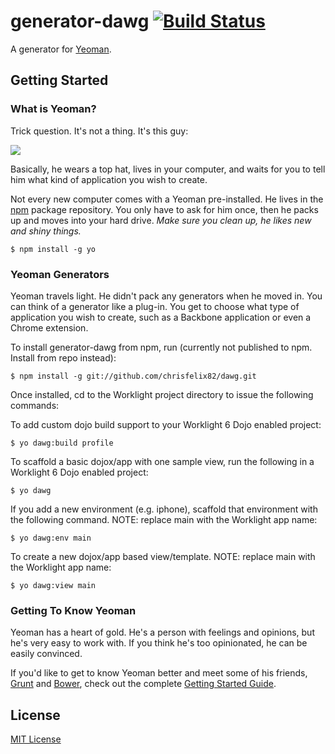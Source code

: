 # generator-dawg [![Build Status](https://secure.travis-ci.org/chrisfelix82/generator-dawg.png?branch=master)](https://travis-ci.org/chrisfelix82/generator-dawg)

A generator for [Yeoman](http://yeoman.io).


## Getting Started

### What is Yeoman?

Trick question. It's not a thing. It's this guy:

![](http://i.imgur.com/JHaAlBJ.png)

Basically, he wears a top hat, lives in your computer, and waits for you to tell him what kind of application you wish to create.

Not every new computer comes with a Yeoman pre-installed. He lives in the [npm](https://npmjs.org) package repository. You only have to ask for him once, then he packs up and moves into your hard drive. *Make sure you clean up, he likes new and shiny things.*

```
$ npm install -g yo
```

### Yeoman Generators

Yeoman travels light. He didn't pack any generators when he moved in. You can think of a generator like a plug-in. You get to choose what type of application you wish to create, such as a Backbone application or even a Chrome extension.

To install generator-dawg from npm, run (currently not published to npm. Install from repo instead):

```
$ npm install -g git://github.com/chrisfelix82/dawg.git
```

Once installed, cd to the Worklight project directory to issue the following commands:

To add custom dojo build support to your Worklight 6 Dojo enabled project:

```
$ yo dawg:build profile
```

To scaffold a basic dojox/app with one sample view, run the following in a Worklight 6 Dojo enabled project:

```
$ yo dawg
```

If you add a new environment (e.g. iphone), scaffold that environment with the following command. NOTE: replace main with the Worklight app name:

```
$ yo dawg:env main
```

To create a new dojox/app based view/template.  NOTE: replace main with the Worklight app name:

```
$ yo dawg:view main
```

### Getting To Know Yeoman

Yeoman has a heart of gold. He's a person with feelings and opinions, but he's very easy to work with. If you think he's too opinionated, he can be easily convinced.

If you'd like to get to know Yeoman better and meet some of his friends, [Grunt](http://gruntjs.com) and [Bower](http://bower.io), check out the complete [Getting Started Guide](https://github.com/yeoman/yeoman/wiki/Getting-Started).


## License

[MIT License](http://en.wikipedia.org/wiki/MIT_License)
